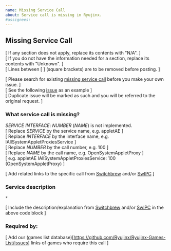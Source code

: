 ```yaml
---
name: Missing Service Call
about: Service call is missing in Ryujinx.
#assignees:
---
```


## Missing Service Call

[ If any section does not apply, replace its contents with "N/A". ]</br>
[ If you do not have the information needed for a section, replace its contents with "Unknown". ]</br>
[ Lines between [ ] (square brackets) are to be removed before posting. ]

[ Please search for existing [missing service call](https://github.com/Ryujinx/Ryujinx/issues) before you make your own issue. ]</br>
[ See the following [issue](https://github.com/Ryujinx/Ryujinx/issues/1431) as an example ]</br>
[ Duplicate issue will be marked as such and you will be referred to the original request. ]

### What service call is missing?

*SERVICE* *INTERFACE*: *NUMBER* (*NAME*) is not implemented.</br>
[ Replace *SERVICE* by the service name, e.g. appletAE ]</br>
[ Replace *INTERFACE* by the interface name, e.g. IAllSystemAppletProxiesService ]</br>
[ Replace *NUMBER* by the call number, e.g. 100 ]</br>
[ Replace *NAME* by the call name, e.g. OpenSystemAppletProxy ]</br>
[ e.g. appletAE IAllSystemAppletProxiesService: 100 (OpenSystemAppletProxy) ]

[ Add related links to the specific call from [Switchbrew](https://switchbrew.org/w/index.php?title=Services_API) and/or [SwIPC](https://reswitched.github.io/SwIPC/) ]

### Service description
```
*
```
[ Include the description/explanation from [Switchbrew](https://switchbrew.org/w/index.php?title=Services_API) and/or [SwIPC](https://reswitched.github.io/SwIPC/) in the above code block ]

### Required by: 
[ Add our (games list database)[https://github.com/Ryujinx/Ryujinx-Games-List/issues] links of games who require this call ]
